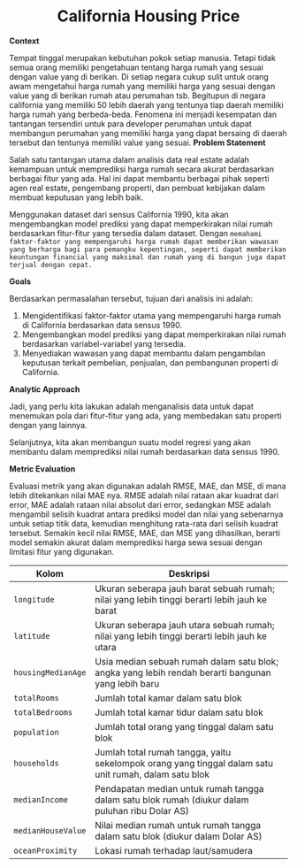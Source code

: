# <center> California Housing Price

**Context**

Tempat tinggal merupakan kebutuhan pokok setiap manusia. Tetapi tidak semua orang memiliki pengetahuan tentang harga rumah yang sesuai dengan value yang di berikan. Di setiap negara cukup sulit untuk orang awam mengetahui harga rumah yang memiliki harga yang sesuai dengan value yang di berikan rumah atau perumahan tsb. Begitupun di negara california yang memiliki 50 lebih daerah yang tentunya tiap daerah memiliki harga rumah yang berbeda-beda. Fenomena ini menjadi kesempatan dan tantangan tersendiri untuk para developer perumahan untuk dapat membangun perumahan yang memiliki harga yang dapat bersaing di daerah tersebut dan tentunya memiliki value yang sesuai.
**Problem Statement**

Salah satu tantangan utama dalam analisis data real estate adalah kemampuan untuk memprediksi harga rumah secara akurat berdasarkan berbagai fitur yang ada. Hal ini dapat membantu berbagai pihak seperti agen real estate, pengembang properti, dan pembuat kebijakan dalam membuat keputusan yang lebih baik.

Menggunakan dataset dari sensus California 1990, kita akan mengembangkan model prediksi yang dapat memperkirakan nilai rumah berdasarkan fitur-fitur yang tersedia dalam dataset. Dengan `memahami faktor-faktor yang mempengaruhi harga rumah dapat memberikan wawasan yang berharga bagi para pemangku kepentingan, seperti dapat memberikan keuntungan financial yang maksimal dan rumah yang di bangun juga dapat terjual dengan cepat.`

**Goals**

Berdasarkan permasalahan tersebut, tujuan dari analisis ini adalah:

1. Mengidentifikasi faktor-faktor utama yang mempengaruhi harga rumah di California berdasarkan data sensus 1990.
1. Mengembangkan model prediksi yang dapat memperkirakan nilai rumah berdasarkan variabel-variabel yang tersedia.
1. Menyediakan wawasan yang dapat membantu dalam pengambilan keputusan terkait pembelian, penjualan, dan pembangunan properti di California.

**Analytic Approach**

Jadi, yang perlu kita lakukan adalah menganalisis data untuk dapat menemukan pola dari fitur-fitur yang ada, yang membedakan satu properti dengan yang lainnya.

Selanjutnya, kita akan membangun suatu model regresi yang akan membantu dalam memprediksi nilai rumah berdasarkan data sensus 1990.

**Metric Evaluation**

Evaluasi metrik yang akan digunakan adalah RMSE, MAE, dan MSE, di mana lebih ditekankan nilai MAE nya. RMSE adalah nilai rataan akar kuadrat dari error, MAE adalah rataan nilai absolut dari error, sedangkan MSE adalah mengambil selisih kuadrat antara prediksi model dan nilai yang sebenarnya untuk setiap titik data, kemudian menghitung rata-rata dari selisih kuadrat tersebut. Semakin kecil nilai RMSE, MAE, dan MSE yang dihasilkan, berarti model semakin akurat dalam memprediksi harga sewa sesuai dengan limitasi fitur yang digunakan.

| Kolom             | Deskripsi                                      |
|-------------------|------------------------------------------------|
| `longitude`           | Ukuran seberapa jauh barat sebuah rumah; nilai yang lebih tinggi berarti lebih jauh ke barat |
| `latitude`         | Ukuran seberapa jauh utara sebuah rumah; nilai yang lebih tinggi berarti lebih jauh ke utara |
| `housingMedianAge`  | Usia median sebuah rumah dalam satu blok; angka yang lebih rendah berarti bangunan yang lebih baru |
| `totalRooms`       | Jumlah total kamar dalam satu blok       |
| `totalBedrooms`        | Jumlah total kamar tidur dalam satu blok |
| `population`  | Jumlah total orang yang tinggal dalam satu blok                     |
| `households`        | Jumlah total rumah tangga, yaitu sekelompok orang yang tinggal dalam satu unit rumah, dalam satu blok |
| `medianIncome`      | Pendapatan median untuk rumah tangga dalam satu blok rumah (diukur dalam puluhan ribu Dolar AS)         |
| `medianHouseValue`  | Nilai median rumah untuk rumah tangga dalam satu blok (diukur dalam Dolar AS) |
| `oceanProximity`    | Lokasi rumah terhadap laut/samudera         |



